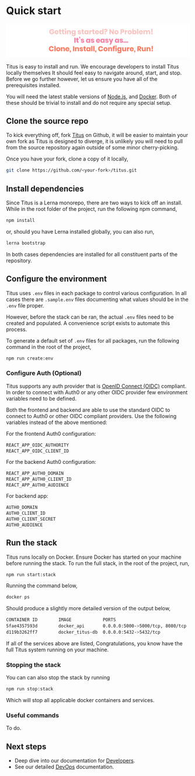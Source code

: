 # Quick start
![quick-start-quote](../img/titus-quick-start-quote.svg)

Titus is easy to install and run. We encourage developers to install Titus locally themselves It should feel easy to navigate around, start, and stop. Before we go further however, let us ensure you have all of the prerequisites installed. 

You will need the latest stable versions of [Node.js](), and [Docker](). Both of these should be trivial to install and do not require any special setup.

## Clone the source repo
To kick everything off, fork [Titus]() on Github, it will be easier to maintain your own fork as Titus is designed to diverge, it is unlikely you will need to pull from the source repository again outside of some minor cherry-picking.

Once you have your fork, clone a copy of it locally,

```sh
git clone https://github.com/<your-fork>/titus.git
```

## Install dependencies
Since Titus is a Lerna monorepo, there are two ways to kick off an install. While in the root folder of the project, run the following npm command,

```sh
npm install
```

or, should you have Lerna installed globally, you can also run,

```sh
lerna bootstrap
```

In both cases dependencies are installed for all constituent parts of the repository.

## Configure the environment
Titus uses `.env` files in each package to control various configuration. In all cases there are `.sample.env` files documenting what values should be in the `.env` file proper.

However, before the stack can be ran, the actual `.env` files need to be created and populated. A convenience script exists to automate this process. 

To generate a default set of `.env` files for all packages, run the following command in the root of the project,

```sh
npm run create:env
```

### Configure Auth (Optional) 
Titus supports any auth provider that is [OpenID Connect (OIDC)]() compliant. In order to connect with Auth0 or any other OIDC provider few environment variables need to be defined.

Both the frontend and backend are able to use the standard OIDC to connect to Auth0 or other OIDC compliant providers. Use the following variables instead of the above mentioned:

For the frontend Auth0 configuration:
```
REACT_APP_OIDC_AUTHORITY
REACT_APP_OIDC_CLIENT_ID
```

For the backend Auth0 configuration:
```
REACT_APP_AUTH0_DOMAIN
REACT_APP_AUTH0_CLIENT_ID
REACT_APP_AUTH0_AUDIENCE
```

For backend app:

```
AUTH0_DOMAIN
AUTH0_CLIENT_ID
AUTH0_CLIENT_SECRET
AUTH0_AUDIENCE
```

## Run the stack
Titus runs locally on Docker. Ensure Docker has started on your machine before running the stack. To run the full stack, in the root of the project, run,

```sh
npm run start:stack
```

Running the command below,

```sh
docker ps
```

Should produce a slightly more detailed version of the output below,

```sh
CONTAINER ID        IMAGE            PORTS                              NAMES
5fae4357593d        docker_api       0.0.0.0:5000->5000/tcp, 8080/tcp   docker_api_1
d119b3262ff7        docker_titus-db  0.0.0.0:5432->5432/tcp             docker_titus-db_1
```

If all of the services above are listed, Congratulations, you know have the full Titus system running on your machine.

### Stopping the stack
You can can also stop the stack by running

```sh
npm run stop:stack
```

Which will stop all applicable docker containers and services.

### Useful commands
To do.

## Next steps

- Deep dive into our documentation for [Developers](developers/).
- See our detailed [DevOps](devops/) documentation.
